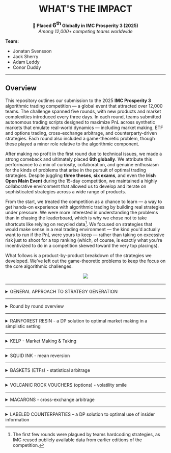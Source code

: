 <h1 align="center">WHAT'S THE IMPACT</h1>

<p align="center">
  <strong>🏅 Placed <span style="font-size:1.3em;">6<sup>th</sup></span> Globally in IMC Prosperity 3 (2025)</strong><br>
  <em>Among 12,000+ competing teams worldwide</em>
</p>

**Team:**
- Jonatan Svensson  
- Jack Sherry  
- Adam Leddy  
- Conor Duddy  

---

## Overview

This repository outlines our submission to the 2025 **IMC Prosperity 3** algorithmic trading competition — a global event that attracted over 12,000 teams. The challenge spanned five rounds, with new products and market complexities introduced every three days. In each round, teams submitted autonomous trading scripts designed to maximize PnL across synthetic markets that emulate real-world dynamics — including market making, ETF and options trading, cross-exchange arbitrage, and counterparty-driven strategies. Each round also included a game-theoretic problem, though these played a minor role relative to the algorithmic component.

After making no profit in the first round due to technical issues, we made a strong comeback and ultimately placed **6th globally**. We attribute this performance to a mix of curiosity, collaboration, and genuine enthusiasm for the kinds of problems that arise in the pursuit of optimal trading strategies. Despite juggling **three theses**, **six exams**, and even the **Irish Open Main Event** during the 15-day competition, we maintained a highly collaborative environment that allowed us to develop and iterate on sophisticated strategies across a wide range of products.

From the start, we treated the competition as a chance to learn — a way to get hands-on experience with algorithmic trading by building real strategies under pressure. We were more interested in understanding the problems than in chasing the leaderboard, which is why we chose not to take shortcuts like relying on recycled data[^1]. We focused on strategies that would make sense in a real trading environment — the kind you'd actually want to run if the PnL were yours to keep — rather than taking on excessive risk just to shoot for a top ranking (which, of course, is exactly what you're incentivized to do in a competition skewed toward the very top placings).


What follows is a product-by-product breakdown of the strategies we developed. We’ve left out the game-theoretic problems to keep the focus on the core algorithmic challenges.

<p align="center">
  <img src="images/prosperity_overview.png" width="600"/>
</p>

---

[^1]: The first few rounds were plagued by teams hardcoding strategies, as IMC reused publicly available data from earlier editions of the competition.

<details>
<summary> GENERAL APPROACH TO STRATEGY GENERATION </summary>
<br>

Coming into the competition we had no idea what to expect, but we knew that time management would be hugely important to our success. We therefore placed a large emphasis on having an effective workflow when it came to strategy development. With the rounds being quite short and with each team member having time commitments beyond the competition, it was imperative that we didn’t waste time when developing strategies. Outlined below is a general overview of how we structured our workflow going into each round. 

## Fair Value Estimation

Before constructing any strategy we wanted to make sure that we were confident in our fair value estimations for each product. For both products in the tutorial round our initial approach was to take the mid price of the largest order on either side of the book. After submitting a couple of initial test algorithms we recognised that our PnL was given at each timestamp and this took into account our positional value as well, which suggested that there was a true fair value for each product at each timestamp. We then realised that we would be able to take advantage of this and submitted an algorithm that traded once in the first timestamp and held this position until the end of the submission. By tracking the PnL we were able to back out the true fair value evolution for each product and compare it with our estimation using the data from the orderbook. We found that the mid price of the large orders was consistently accurate at tracking the true FV. We therefore proceeded to use this as our estimation of the fair value in each of our submissions. We did however make sure to test these estimations on the submission data at the start of each new round. 

## Analysing Order Flow 

Our analysis of each new product began with analysing the direction and size of the orders traded. We first looked at the signed volume traded, looking in particular at the direction that the aggressor had taken. We were able to infer the aggressors direction by comparing the price at which the order traded with the mid price of the market on the same timestamp as the trade. We found that there were serious flow imbalances in multiple products, typically with the aggressor persistently selling throughout the session. We hoped to find some directional information encoded in these flow imbalances, however, there was no sign that the signed volume had any impact on the price of the asset. This was something that confused (and frustrated) us massively throughout the rounds, until in Round 5 details of counterparties were released and we were able to fit a narrative to these trading patterns. We found that two parties were simply trading with each other, one of which was market making and the other was either consistently buying or selling from them. For example Pablo consistently sold options regardless of the price to Camilla, who was market making and profiting consistently from him crossing the spread (He was consistently selling the 10500 strike options to her for 0 seashells !). 

We also hypothesised that such trading patterns should result in a large amount of market impact, with persistent selling driving the price of the asset down. However, once again this was not the case. This can potentially be explained by the fact that at the end of each session our positions (and presumably those of our counterparties) were liquidated. We probably should have expected this, as we were almost certain (and became certain after people hardcoded) that the price paths for each product in each round were predetermined. However, we would have been remiss if we had not at least checked for market impact given our team name : “What’s the Impact?”

## Exploring Opportunities and Optimising Execution

After developing a small intuition for the market microstructure of each product, we explored any trading opportunities specific to each product that we suspected might exist. We leveraged our understanding of each of the products to direct our focus on where these potential opportunities might lie.

Once we had identified a potential signal we shifted our focus to trying to implement a strategy to act on this signal. We typically used the backtester or simple backtesting in Jupyter notebooks to assess the profitability of signals, before deciding on whether or not to incorporate them into our strategy. If the signal turned out to be a profitable one, we then turned our attention to optimising our execution. For each strategy we explored whether it was optimal to act on the signal through market making and/or taking. We used the submission to test the behaviour of the bots when market making, and gauge how their behaviour impacted our execution. 

We also tested different size and edge requirements in each scenario, which proved to be extremely worthwhile as in certain cases this resulted in massive PnL improvements. Through testing liquidation rates (how quickly you could reach a max short/long position at different edge requirements) for different products, we were able to convert our execution into a simple optimisation problem, allowing us to determine an optimal trade size and edge requirement.


</details>

---
<details>
<summary> Round by round overview </summary>
<br>
  
## Round 1

## Round 2

## Round 3

## Round 4

## Round 5


</details>

---

<details>
<summary>RAINFOREST RESIN - a DP solution to optimal market making in a simplistic setting </summary>

Under mild assumptions the problem becomes optimally solvable.

</details>

---

<details>
<summary>KELP - Market Making & Taking </summary>
<br>

Kelp was one of the two products available to trade in the tutorial round, and as such we initially invested a lot of time into optimising our strategy. Unlike Rainforest Resin, Kelp was much more volatile and presented the potential for directional bets as well as simple market making/taking strategies. 

In a similar fashion to how we approached trading all new products, we started by analysing the flow in Kelp and found that the aggressors in the trades were persistently selling across each trading day. However, there was no directional information or signal encoded in the volume that we could find. After this initial analysis we started to develop our market making & taking strategy. 

## Market Making & Taking

The first step in this process as always was establishing our fair value, which once again we were able to determine by submitting a single trade algorithm to the submission in order to back out the true fair. When comparing this with the mid price of the largest orders on the bid and the ask we found that our estimate was always within +- 0.25 of the true fair. From here we built our strategy up, starting with market taking which was very simple: we would simply take anything in max size that had any edge. We also added in a condition that if we could trade for 0 edge and flatten our position we would. This helped us to avoid hitting the position limits of +- 50 which was the main constraint when it came to PnL maximisation. 

Next, we implemented a simple market making strategy which took the updated orderbook after we had interacted with it and placed ourselves top of book, just inside the previous top of book order, provided it was edgy to do so. If the current top of book was quoting only 1 seashell away from fair we would join them at the top of the book. We would market make in the maximum size possible that wouldn’t put us over the position limit and thus cancel our order. After implementing this we experimented with trying to convert our edge and size requirements into an optimisation problem where we would model the bot’s behaviour in a similar manner to our initial trading in Rainforest Resin. However, after our Round 1 script didn’t run we decided to abandon this, prioritising robustness and simplicity in our strategy.

## Directional Information

In the final round we got information on who the counterparties in each trade were and we found that Olivia had directional information about the price of Kelp. We found that she traded twice each day, buying the global min and selling the global max. However, the difference between these values on most days was only 15 seashells. With a position limit of 50 this meant we could only expect a profit of around 750-1000 seashells per day by following her trades. Our market making/taking strategy was making us close to 6k per day and as a result we decided to forego incorporating her trading into our strategy. If we had more time we might have invested more time into skewing our markets and edge requirements to make a directional bet, as well as capturing the two way flow throughout. However, we felt as though there were far more profitable opportunities elsewhere when we came across this that we decided to simply ignore it. 



</details>

---

<details>
<summary>SQUID INK - mean reversion </summary>

## Initial Ideas

Squid Ink was introduced in Round 1, however it wasn’t included in the tutorial. We were initially at a bit of a loss as to how we should trade it, apart from some obvious opportunities. The most obvious of which occurred on 2 out of the 3 days of data given to us, where the price exhibited a massive price spike before immediately reverting to its previous level. One of these spikes gapped down over 100 seashells before reverting, presenting an opportunity to profit over 10k seashells in only 2 timestamps. 

We initially implemented a strategy to capture this opportunity by tracking the price in the previous timestamp and comparing it with the current price (current price - previous price). If the difference was < -50 (an arbitrary number that we set) we would clear the offer, and if it was > +50 we would clear the bid on the orderbook. 

However, aside from capturing these massive pricing inefficiencies we struggled initially to identify any opportunities in trading the ink. We analysed the volume traded, trying to see if it was a leading indicator for price movements, however this was to no avail. Then 24 hours before the end of the round a hint was posted in the wiki, suggesting that the price of the ink was mean reverting. This was something that we had initially noticed, however with only 3 days of data we had little confidence in making large directional bets based on this little amount of data. However, without a solid strategy otherwise we took the hint onboard and began to develop a strategy to profit from this mean reversion. 

## Bollinger Bands

In order to capture the mean reverting behaviour we used a Bollinger band strategy. This strategy tracked the moving average of the stock price as well as a rolling standard deviation. When the stock price moved outside of the bands (defined by the rolling mean +- x standard deviations) we would take on a position and when it crossed back over the moving average we would exit our position. We used a grid search to optimise our parameters by testing different band widths to enter and exit the position, as well as testing different window lengths to compute the rolling mean and standard deviation over. We found that regardless of what parameters we used the strategy failed to perform well everyday. Recognising this and the danger of overfitting such a strategy to an extremely limited dataset we used relatively conservative parameters (using $\pm 3 \sigma$ as our bounds to enter positions) and exiting positions aggressively (exiting when it crossed back inside $\pm 1 \sigma$ in the same direction). 

With the orderbook on squid ink so tight (only 1 seashell wide in total) we didn’t invest much time into the execution of our trades, we simply took the top of the book orders.

## Incorporating Olivia

We used this strategy in Rounds 1 - 4. In Round 5 data on counterparties was released and we discovered Olivia, who traded twice per session buying at the global minimum and selling at the global maximum. We adjusted our strategy to follow her trades and stopped using the Bollinger bands. Following her trades netted roughly 10k profit on average per day. This strategy was extremely easy to implement, however it was important that we didn’t miss out on her trades when the opportunity only lasted one timestamp. There were multiple days where the single timestamp spikes corresponded to the global max/min before immediately reverting. If we had implemented a strategy that only followed Olivia’s trades we wouldn’t have gotten the trade data until the timestamp after, when the trading opportunity was gone. In order to ensure that we didn’t miss these spikes we kept our logic that traded in max size if the price spiked up or down in a single timestamp, regardless what position Olivia had on. Once the price had spiked we waited a small period before putting on the same position that Olivia had on. This strategy actually meant that we outperformed Olivia on days where the single timestamp spikes didn’t correspond to the global extrema. 

Having the knowledge of where the global max and min of the price lies in a session gives us additional information that we can profit from. This is discussed in more detail in the Labeled Counterparties section. 

</details>

---

<details>
<summary>BASKETS (ETFs) - statistical arbitrage </summary>

dont include olivia here

</details>

---

<details>
<summary>VOLCANIC ROCK VOUCHERS (options) - volatility smile</summary>
<br>

The Volcanic Rock and the Vouchers were released in Round 3. Paired together, the vouchers acted as traditional European call options with the Volcanic Rock acting as the corresponding underlying stock. When they were first introduced the options had 5 days to expiry, with each round representing a trading day. There were 5 strike prices for these vouchers: 9500, 9750, 10000, 10250 and 10500. 

As a team we cumulatively invested by far the most time into these products, spending a large amount of time on them throughout each of the rounds that they were tradable. We decided to commit so much time to them for a couple of reasons: For one, we felt that they represented by far the largest opportunity out of any of the products in the competition, and therefore spending time fine tuning our strategy would yield the highest return on our time investment. Secondly, exploring different opportunities in trading these options excited us. They were by far the most nuanced product to trade and they offered huge learning opportunities to all of us, which we both enjoyed and were grateful for the fact that we had spent time trying to understand them. Allocating our time in this manner proved to be extremely fruitful, with it being the main catalyst to our rise up the leaderboard in the latter rounds. Thanks mostly to our options strategy we rose from 667th in Round 2 to 98th place in Round 3, before climbing all the way up to 6th place in the world at the end of Round 4. Our Algo PnL in Round 4 was the 3rd highest in the world judging off Jasper’s leaderboard. 

Having spent so much time developing and testing different strategies we could probably write our entire recap on the trading in the Vouchers, however, in the interest of keeping the recap length short we will try to summarise everything we did succinctly and efficiently. 

## Initial Strategy Ideas

Before diving into any complicated trading strategies we initially explored some simple avenues where we thought opportunities may exist. The simplest of such involved exploring whether the options traded outside of their arbitrage bounds. We found that there were many instances where the 9500 strike options (deep in the money) traded exactly for their intrinsic value, suggesting that they had 0 time value. We therefore tried to implement a strategy that would buy these options whenever they had 0 time value and sell them above whatever we estimated their fair value was (having a time value of >= 1). However, we quickly found that while the options traded at this price, due to others market making before us, with price time priority it was very rare to get filled buying for parity. In the cases that we did get fills we were still extremely exposed to moves in the underlying, which made this strategy even less appealing. We didn’t find any other opportunities when looking at the arb bounds, apart from the 10500 strike options (deep OTM) trading for 0, but for the same reasons as above it wasn’t possible to capture any of this flow. 

After exploring the arb bounds, we turned our attention to the order flow in the options. We hypothesised that certain market participants would express their opinion on the direction of stock through the options. We noticed that there were numerous instances where options would be sold simultaneously across all 5 strikes. Through looking at the historical trades we explored the stock returns following periods where large orders in the options were executed. We had hoped to find that large options trades would frontrun moves in the stock price, however, we found no sign of any information being encoded in these orders. We weren’t entirely surprised at this result, as up until this point the flow seemingly hadn’t had any directional information encoded in it. When the information on market participants was released in Round 5, we were able to confirm our conclusions that the orderbook flow was benign.

## Trading Around the Vol Smile

After exploring these initial strategies we were very confident that the source of the opportunity with the options lay in the relative mispricings across strikes. This was confirmed in the wiki when a hint was released, suggesting that we plot a curve of the implied volatility of each of the options against the moneyness. Plotting this curve as opposed to the volatility smile (IV vs Strike) factored in the time to expiry as well as the strike. Through using the Newton-Raphson algorithm to compute the IV, we were able to plot the IV against the moneyness for each of the options from the previous 50 timestamps (we grid tested different window lengths before settling on 50). By fitting a second order polynomial to these points we were then able to define a decision line which we would trade around. The curve allowed us to identify relative mispricings across strikes, selling options where vol was expensive with an IV above the curve and buying options where vol was cheap. In Round 3 we weighted each of the options equally, before refining this aspect of the strategy prior to Round 4 and we will explore this in further detail below as it was a key part of the strategy. 

## Delta Hedging

Initially, after implementing trading around the curve we used the underlying Volcanic Rock to hedge our delta position that we picked up from trading the options. However, it quickly became clear that our strategy was prone to picking up large delta positions in the instances where we had the same position in the ITM strikes, which had the largest delta. In these cases, due to position limits in the products, it was impossible to fully hedge our delta. Since there were large intraday moves in the underlying (upwards of 300 seashells) this wasn’t a risk that we wanted to take on. With this in mind and bearing in mind the fact that 9500 strike options practically traded for parity, meaning there was very little opportunity to make money from gamma, we decided to use the 9500 strike options to hedge our delta as well. This meant that we would be able to hedge our position in its entirety without sacrificing too much edge. 

We were very cognizant of not sacrificing too much edge through hedging too regularly and crossing too many spreads. This led us to settling on a delta hedging strategy where we tried to capture edge in the 9500 strike options if it flattened our delta position. At each timestamp we would calculate our total delta position and if it was edgy to market take the 9500 options for edge relative to our volatility curve we would trade enough to hedge our delta completely, or as much as we could, whichever was less. As the stock traded very tight in large size it wasn’t possible to market make for edge, so we used the stock to hedge our delta whenever the magnitude of our delta position exceeded a threshold. This ensured that we didn’t over-hedge and kept the number of instances where we were crossing the spread to a minimum. 

## Optimising the Smile 

Once we had implemented an initial iteration of our strategy, taking around the smile and hedging our delta, we were pleased to find that the strategy was profitable across most days. Thus began the refining of this strategy, trying to optimise our execution and maximise PnL, and this was done by modifying our vol smile. As previously mentioned, the first iteration of our smile used datapoints across all 5 strikes from the previous 50 timestamps in order to fit the smile, weighting each of the datapoints equally. However, after a little consideration we recognised that weighting each point equally made little sense, as the deep in and out of the money options had a very small vega, and as a result saw little movement in their prices due to movements in vol. This meant that mispricings were much less likely to occur and the magnitude of any mispricings that might occur would be much less than the ATM strikes. 

With this in mind we tried multiple different types of weightings in order to take this into account. We initially tried weighting the datapoints by vega before fitting the curve, however, to our surprise this performed quite poorly. We then shifted our approach, trying different weightings before settling on weighting by moneyness, which we found performed significantly better than weighting by vega or not weighting at all. In fact we found that our PnL jumped by nearly 50k per day on backtests after implementing this. These results carried over into the submission, where these changes saw us move from 98th place in Round 3 to 6th place globally in Round 4, with our PnL in Round 4 ranking 3rd globally. 

<figure class="boxed-caption">
  <img
    src="images/Weighted%20Curve.jpeg"
    alt="Weighted Smile"
  />
  <figcaption>
    An example of a weighted volatility smile using $\epsilon = e^{-2}$.
  </figcaption>
</figure>

The polynomial was fitted using a least squares approach in numpy. If we let the polynomial $p(x) = ax^2 + bx + c$, it is the parameters a,b and c which are being fitted to the datapoints which look like (moneyness,IV).

Therefore we have the following values:
 * $x_i$ - Moneyness  
 * $y_i$ - IV
 * $w_i$ - Weighting
 * $\epsilon$ - Weighting Parameter

The weighting is given by:  
$w_i = \frac{1}{|x_i| + \epsilon}$

The coefficients of the polynomial are then computed by minimizing:

$$
\displaystyle
\sum_{i} w_{i}\,\bigl(y_{i} \;-\; p(x_{i})\bigr)^{2}
$$


This weighting effectively neglects points with a low weighting (points with a large absolute moneyness, either deep ITM or OTM). It also forces the curve to effectively pass through points with a moneyness close to 0 (points ATM). This has precisely the desired effect of weighting points at the money highest as they offer the most potential to trade profitably around the curve. 


## Directional Opportunities 

We have seen in recaps online and from the Discord channel that some teams traded a mean reverting strategy on the underlying Volcanic Rock, however this wasn’t something that we managed to incorporate into our strategy. During the competition we weren’t able to find any directional information in the order flow, and we also overlooked the fact that the Volcanic Rock might be mean reverting. We neglected this possibility as we saw multiple days where the Rock price moved in one direction for the entire session, giving us little reason to believe that the price was indeed mean reverting. 

However, should we have been able to establish a directional opinion on the underlying we would have had to adjust our trading in the options. However, layering a directional opinion on top of our already existing strategy would have been quite simple, with us simply having to adjust our hedging strategy to take positions or simply not hedge in instances where we have a directional opinion. In this case we might also adjust our edge requirements to trade the options around the curve depending on the delta of the option. 


</details>

---

<details>
<summary>MACARONS - cross-exchange arbitrage</summary>

WHAT'S THE IMPACT

</details>

---

<details>
<summary>LABELED COUNTERPARTIES – a DP solution to optimal use of insider information</summary>
<br>

## Short Summary
In the final round, counterparty identifiers were added to the historical data. This meant that for every trade, the identities of both the buyer and seller were disclosed — and this information would also be available in real time during the final submission. There were 11 market participants, each focused on their own subset of products.

We began by plotting PnL for each counterparty, split by product and decomposed into execution and holding components. Some counterparties generated substantial execution PnL by consistently trading at favorable prices. However, this insight offered limited value for refining our algorithms, as we were already fully exploiting those opportunities through aggressive market making.

Only one counterparty stood out in terms of holding PnL. Upon further inspection, it became clear that they exclusively bought at the daily minimum and sold at the daily maximum — without taking any other trades. This behavior was observed only in Kelp, Squid Ink, and Croissants.

Due to Kelp’s relatively stable price dynamics, directional bets based on this min/max behavior were unlikely to generate enough profit to justify displacing our existing market-making strategy.

Squid Ink, on the other hand, was more promising. With large daily swings, the historical PnL from a simple min/max strategy matched the performance of our current approach. Since our existing Squid Ink strategy didn’t rely on market making, we could layer in directional trades without cannibalizing our core PnL. The only modification required was to shorten the liquidation horizon for mean-reverting trades whenever a directional bet was active.

Trading the min/max for Croissants proved highly profitable, thanks to large daily price swings and generous position limits. Since Croissants had previously been used only to hedge basket exposure, this new directional strategy introduced no conflicts with our existing setup.
We quickly realized that Croissant exposure could be scaled up indirectly through the baskets. To evaluate this, we used historical data to compare the PnL of a Croissant-driven basket strategy against the statistical arbitrage approach we had relied on in earlier rounds. On average, the two performed similarly, though daily results could diverge significantly.
To capture the strengths of both, we adopted a hybrid approach: we introduced a Croissant-based term into the basket's target position (see section on basket trading). The weight of this term was calibrated through backtesting on historical data.

This summarizes what we managed to implement before the final submission. After climbing from #98 to #6 in Round 4, we knew our algorithm was strong. Still cautious from the technical issues in Round 1, we chose to focus on delivering a robust and reliable script rather than pushing for further complexity. That said, some of the ideas we explored were promising enough to deserve a place in this write-up. The next session discusses on of them.

---

## Dynamic Programming Again?

The information contained in the global minimum and maximum of a random price walk can be leveraged more effectively than simply buying the minimum and selling the maximum. Once both extrema have occurred (noting that we only observe them as they happen), we gain a powerful constraint: the remainder of the walk must remain within the established min-max range. This fundamentally alters the distribution of future prices.
To illustrate this, consider the following edge case: the global minimum occurs, and we initiate a long position. Later, the global maximum is reached, and we switch to a short. If the price subsequently falls back to the level of the previously announced minimum, we now know with certainty that it cannot drop any further — doing so would contradict the declared minimum. This allows us to confidently enter a long position, exploiting the boundary created by the known extrema.


### Overview of this section

- Modelling Price and Establishing Assumptions
- Bayesian Approach to Utilizing Information from Bounds
- Setting Up and Solving Dynamic Program for Optimal Trading
- Evaluating Performance of Resulting Strategy
- Concluding Remarks


### Price walk model
To develop this idea into a trading strategy, we first need a model for the price walk. Squid Ink was excluded from consideration due to its intentionally erratic behavior — designed to exhibit large, irregular jumps followed by reversion. Cracking the logic behind its generation would likely yield more generalizable edge elsewhere. Kelp, on the other hand, lacked sufficient volatility to make the min/max-based strategy actionable.
We therefore focus exclusively on Croissants. As discussed earlier, using the midpoint of the largest quantities in the order book gives a strong approximation of fair value. In Croissants, the spread between the two largest levels is typically one or two ticks, resulting in fair values that are either integers or half-integers. By multiplying all prices by 2, we obtain clean integer-valued price paths.
A reasonable model assumes that the price evolves as an i.i.d. random walk with steps drawn from a symmetric distribution. The figure below shows the empirical step distribution alongside a simplified model in which rare outliers are removed and symmetry is enforced.

<p align="center">
  <img src="images/olivia/step_distributions_and_paths.png" width="600"/>
</p>


### Utilizing the bounds
In this section the goal is to condense all information from the given bounds so that we can use it in our upcoming dynamic program. We work in a grid of shape `(remaining time steps) × (current price)`, and at each point on this grid we aim to adjust the step distribution based on the information from the bounds. Far from the bounds or with few steps remaining, the step distribution remains essentially unchanged. In contrast, points near the upper or lower bound are subject to sharply skewed distributions: for instance, if the price is near the upper bound, downward steps become significantly more likely under the constraint that the walk must stay inside the range.

This conditioning can be formalized in a Bayesian framework. Knowing the bounds removes all future paths that would exit the allowed region. From any given point, we discard such violating paths and reweight the remaining ones to compute the updated distribution for the next step. Naively computing this requires evaluating all possible paths — an intractable problem, as the number of walks scales exponentially (e.g., 13^t with t ~ 10,000).

To make this computation feasible, we instead begin by computing the **survival probability**: the probability that a walk starting from a grid point remains within the bounds until the end. This can be done recursively in time. We initialize at t = 1, where almost all points have survival probability 1 — except those close enough to reach outside the boundaries in one step. From there, we propagate survival probabilities backward using a weighted sum based on the step distribution at each slice in time. This recursive approach allows us to efficiently calculate, for any point, what proportion of paths from there end up inside and outside the bounds.

The figure below shows the resulting survival probabilities under the bounds [0, 10], assuming the following step distribution:

`step-prob = {0: 0.6, ±1: 0.17, ±2: 0.03}`

As expected, points near the bounds and with a lot of time left in the session are likely to walk outside the bounds, whereas points far from the bounds and close to the end show high survival probability.

<p align="center">
  <img src="images/olivia/survival_probability.png" width="600"/>
</p>

From the survival grid, the step distributions are updated by reweighting each possible move according to the survival probability of the resulting state, and then normalizing to form a valid probability distribution. With these skewed, state-dependent step distributions in place, we can now formulate a dynamic programming algorithm to derive the optimal trading strategy.


### DP Formulation and Solution

**Note:** This DP formulation can be applied even without any bounding constraints on the price. However, in the case of a symmetric step distribution, the expected value of any trade becomes negative — since price changes have zero expected drift, and each trade incurs a cost from crossing the spread. It is precisely the bounds on the future price path that introduce asymmetry into the step distribution, making trading directionally profitable and the problem worth solving.



Problem formulation:
Given a realization of an i.i.d. random walk with a known step distribution 

Variables:
 * t - time left in session. After this time the lower and upper bounds no longer hold.
 * L - position limits.
 * s(t) - stock price with t iterations left in session.
 * BL, BU - upper and lower price bounds.
 * Spread - Cost/unit of crossing spread
 * x - position



Note that we need to wait for the second extrema before there will be enough information to trade. After the first we will enter a position one way. The bound we are given will only ever alter the rest of the walk in favour of our position and we will therefore not trade until the second extrema.

### Performance

### Remarks

include something about how easy tis would be to implement by jsut fitting one polynomial

</details>

